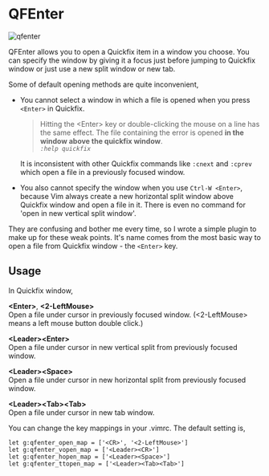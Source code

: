 # QFEnter

![qfenter](https://f.cloud.github.com/assets/5915359/1632228/bb76dc72-5774-11e3-83d1-2933b95d5b81.gif)

QFEnter allows you to open a Quickfix item in a window you choose.
You can specify the window by giving it a focus just before jumping to Quickfix window or just use a new split window or new tab.

Some of default opening methods are quite inconvenient,

- You cannot select a window in which a file is opened when you press `<Enter>` in Quickfix.  

  > Hitting the \<Enter\> key or double-clicking the mouse on a line has the same effect. The
file containing the error is opened **in the window above the quickfix window**.  
*`:help quickfix`* 

  It is inconsistent with other Quickfix commands like `:cnext` and `:cprev` which open a file in a previously focused window.

- You also cannot specify the window when you use `Ctrl-W <Enter>`, 
because Vim always create a new horizontal split window above Quickfix window and open a file in it.
There is even no command for 'open in new vertical split window'.

They are confusing and bother me every time, so I wrote a simple plugin to make up for these weak points.
It's name comes from the most basic way to open a file from Quickfix window - the `<Enter>` key.

## Usage

In Quickfix window,

**\<Enter\>**, **\<2-LeftMouse\>**  
Open a file under cursor in previously focused window. (\<2-LeftMouse\> means a left mouse button double click.)

**\<Leader\>\<Enter\>**  
Open a file under cursor in new vertical split from previously focused window.

**\<Leader\>\<Space\>**  
Open a file under cursor in new horizontal split from previously focused window.

**\<Leader\>\<Tab\>\<Tab\>**  
Open a file under cursor in new tab window.

You can change the key mappings in your .vimrc. The default setting is, 
```
let g:qfenter_open_map = ['<CR>', '<2-LeftMouse>']
let g:qfenter_vopen_map = ['<Leader><CR>']
let g:qfenter_hopen_map = ['<Leader><Space>']
let g:qfenter_ttopen_map = ['<Leader><Tab><Tab>']
```
